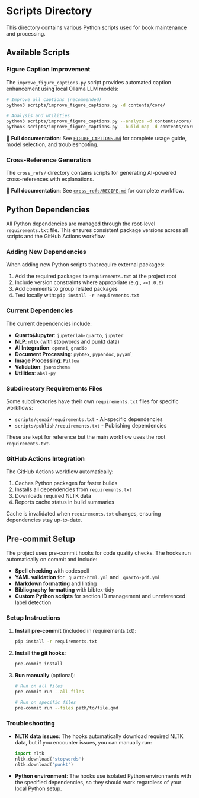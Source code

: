 # Scripts Directory

This directory contains various Python scripts used for book maintenance and processing.

## Available Scripts

### Figure Caption Improvement
The `improve_figure_captions.py` script provides automated caption enhancement using local Ollama LLM models:

```bash
# Improve all captions (recommended)
python3 scripts/improve_figure_captions.py -d contents/core/

# Analysis and utilities
python3 scripts/improve_figure_captions.py --analyze -d contents/core/
python3 scripts/improve_figure_captions.py --build-map -d contents/core/
```

📖 **Full documentation**: See [`FIGURE_CAPTIONS.md`](FIGURE_CAPTIONS.md) for complete usage guide, model selection, and troubleshooting.

### Cross-Reference Generation
The `cross_refs/` directory contains scripts for generating AI-powered cross-references with explanations.

📖 **Full documentation**: See [`cross_refs/RECIPE.md`](cross_refs/RECIPE.md) for complete workflow.

## Python Dependencies

All Python dependencies are managed through the root-level `requirements.txt` file. This ensures consistent package versions across all scripts and the GitHub Actions workflow.

### Adding New Dependencies

When adding new Python scripts that require external packages:

1. Add the required packages to `requirements.txt` at the project root
2. Include version constraints where appropriate (e.g., `>=1.0.0`)
3. Add comments to group related packages
4. Test locally with: `pip install -r requirements.txt`

### Current Dependencies

The current dependencies include:

- **Quarto/Jupyter**: `jupyterlab-quarto`, `jupyter`
- **NLP**: `nltk` (with stopwords and punkt data)
- **AI Integration**: `openai`, `gradio`
- **Document Processing**: `pybtex`, `pypandoc`, `pyyaml`
- **Image Processing**: `Pillow`
- **Validation**: `jsonschema`
- **Utilities**: `absl-py`

### Subdirectory Requirements Files

Some subdirectories have their own `requirements.txt` files for specific workflows:

- `scripts/genai/requirements.txt` - AI-specific dependencies
- `scripts/publish/requirements.txt` - Publishing dependencies

These are kept for reference but the main workflow uses the root `requirements.txt`.

### GitHub Actions Integration

The GitHub Actions workflow automatically:

1. Caches Python packages for faster builds
2. Installs all dependencies from `requirements.txt`
3. Downloads required NLTK data
4. Reports cache status in build summaries

Cache is invalidated when `requirements.txt` changes, ensuring dependencies stay up-to-date.

## Pre-commit Setup

The project uses pre-commit hooks for code quality checks. The hooks run automatically on commit and include:

- **Spell checking** with codespell
- **YAML validation** for `_quarto-html.yml` and `_quarto-pdf.yml`
- **Markdown formatting** and linting
- **Bibliography formatting** with bibtex-tidy
- **Custom Python scripts** for section ID management and unreferenced label detection

### Setup Instructions

1. **Install pre-commit** (included in requirements.txt):
   ```bash
   pip install -r requirements.txt
   ```

2. **Install the git hooks**:
   ```bash
   pre-commit install
   ```

3. **Run manually** (optional):
   ```bash
   # Run on all files
   pre-commit run --all-files
   
   # Run on specific files
   pre-commit run --files path/to/file.qmd
   ```

### Troubleshooting

- **NLTK data issues**: The hooks automatically download required NLTK data, but if you encounter issues, you can manually run:
  ```python
  import nltk
  nltk.download('stopwords')
  nltk.download('punkt')
  ```

- **Python environment**: The hooks use isolated Python environments with the specified dependencies, so they should work regardless of your local Python setup. 
